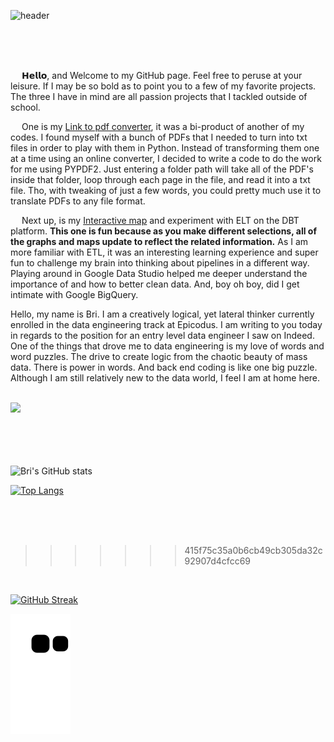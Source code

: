 ![header](https://capsule-render.vercel.app/api?height=300&text=Bri&nbsp;&nbsp;Chavez&fontColor=32CD32&fontSize=100&fontAlignY=30&desc=data&nbsp;engineer&descAlign=40&animation=twinkling&color=0:191970,100:4682B4)


<!-- &color=_custom_gradient&color=0:0047AB,100:301934 -->
</br>
</br>
</br>


&emsp; 𝗛𝗲𝗹𝗹𝗼, and Welcome to my GitHub page. Feel free to peruse at your leisure. If I may be so bold as to point you to a few of my favorite projects. The three I have in mind are all passion projects that I tackled outside of school. 

&emsp; One is my [Link to pdf converter](https://github.com/BriChavez/pdf_txt_converter "PDX to TXT converter"), it was a bi-product of another of my codes. I found myself with a bunch of PDFs that I needed to turn into txt files in order to play with them in Python. Instead of transforming them one at a time using an online converter, I decided to write a code to do the work for me using PYPDF2. Just entering a folder path will take all of the PDF's inside that folder, loop through each page in the file, and read it into a txt file. Tho, with tweaking of just a few words, you could pretty much use it to translate PDFs to any file format. 

&emsp; Next up, is my [Interactive map](https://brichavez.github.io/dbt_world_cup/ "interactive Google Data Studio map") and experiment with ELT on the DBT platform. **This one is fun because as you make different selections, all of the graphs and maps update to reflect the related information.** As I am more familiar with ETL, it was an interesting learning experience and super fun to challenge my brain into thinking about pipelines in a different way. Playing around in Google Data Studio helped me deeper understand the importance of and how to better clean data. And, boy oh boy, did I get intimate with Google BigQuery. 

Hello, my name is Bri. I am a creatively logical, yet lateral thinker currently enrolled in the data engineering track at Epicodus. I am writing to you today in regards to the position for an entry level data engineer I saw on Indeed. 
One of the things that drove me to data engineering is my love of words and word puzzles. The drive to create logic from the chaotic beauty of mass data. There is power in words. And back end coding is like one big puzzle. Although I am still relatively new to the data world, I feel I am at home here.

</br>

<div id="header" align="left">
  <img src="https://blog.panoply.io/hs-fs/hubfs/Blog_images/5%20data%20tasks-%20gif1.gif?width=300&height=225&name=5%20data%20tasks-%20gif1.gif" width="40%"/>
</div>

</br>
</br>
</br>
</br>

![Bri's GitHub stats](https://github-readme-stats.vercel.app/api?username=BriChavez&show_icons=true&theme=algolia)

[![Top Langs](https://github-readme-stats.vercel.app/api/top-langs/?username=BriChavez&layout=compact&theme=algolia)](https://github.com/BriChavez/github-readme-stats)

</br>
</br>
</br>



<!-- <img src="https://github-readme-linkedin-2nk85ecf1-brichavez.vercel.app/user?username=bri-chavez" width="730" height="100" />


<img src="https://github-readme-linkedin-2nk85ecf1-brichavez.vercel.app/education?username=bri-chavez" width="730" height="100" />

<img src="https://github-readme-linkedin-2nk85ecf1-brichavez.vercel.app/languages?username=bri-chavez" width="730" height="100" />

<img src="https://github-readme-linkedin-git-master-brichavez.vercel.app/skills?username=bri-chavez" width="730" height="100" />

<<<<<<< HEAD
<img src="https://github-readme-linkedin-2nk85ecf1-brichavez.vercel.app/experience?username=bri-chavez" width="730" height="100" /> -->


>>>>>>> 415f75c35a0b6cb49cb305da32c92907d4cfcc69

</br>


[![GitHub Streak](https://streak-stats.demolab.com?user=brichavez&theme=deepBlue)](https://git.io/streak-stats)



![Snake animation](https://github.com/brichavez/brichavez/blob/output/github-contribution-grid-snake.svg)
